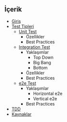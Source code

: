 ## İçerik

- [Giriş](./docs/giriş)
- [Test Tipleri](./docs/test-tipleri)
  - [Unit Test](./docs/unit-test)
    - Özellikler
    - Best Practices
  - [Integration Test](./docs/integration-test)
    - Yaklaşımlar
      - Top Down
      - Big Bang
      - Bottom
    - Özellikler
    - Best Practices
  - [e2e Test](./docs/e2e-test)
    - Yaklaşımlar
      - Horizontal e2e
      - Vertical e2e
    - Best Practices
- [TDD](./docs/tdd)
- [Kaynaklar](./docs/kaynaklar)
